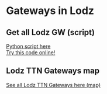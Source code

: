 # Gateways in Lodz
## Get all Lodz GW (script)
[Python script here](https://github.com/sosnus/iot-tul/blob/master/src/misc/ttnGwLodzStatus.py)<br>
[Try this code online!](https://repl.it/repls/SeparateScientificRoutine)

## Lodz TTN Gateways map
[See all Lodz TTN Gateways here (map)](https://www.thethingsnetwork.org/community/lodz/)
